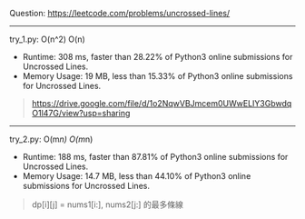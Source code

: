 Question: https://leetcode.com/problems/uncrossed-lines/

---

try_1.py: O(n^2) O(n)

* Runtime: 308 ms, faster than 28.22% of Python3 online submissions for Uncrossed Lines.
* Memory Usage: 19 MB, less than 15.33% of Python3 online submissions for Uncrossed Lines.

> https://drive.google.com/file/d/1o2NqwVBJmcem0UWwELIY3GbwdqO1l47G/view?usp=sharing

---

try_2.py: O(m*n) O(m*n)

* Runtime: 188 ms, faster than 87.81% of Python3 online submissions for Uncrossed Lines.
* Memory Usage: 14.7 MB, less than 44.10% of Python3 online submissions for Uncrossed Lines.

> dp[i][j] = nums1[i:], nums2[j:] 的最多條線